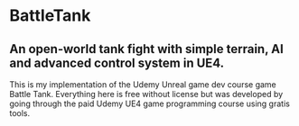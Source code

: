 # BattleTank
An open-world tank fight with simple terrain, AI and advanced control system in UE4.
---

This is my implementation of the Udemy Unreal game dev course game Battle Tank. Everything here is free without license but was developed by going through the paid Udemy UE4 game programming course using gratis tools.
